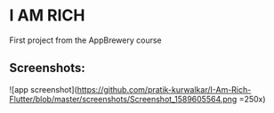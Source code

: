 # I AM RICH

First project from the AppBrewery course

## Screenshots:
![app screenshot](https://github.com/pratik-kurwalkar/I-Am-Rich-Flutter/blob/master/screenshots/Screenshot_1589605564.png =250x)